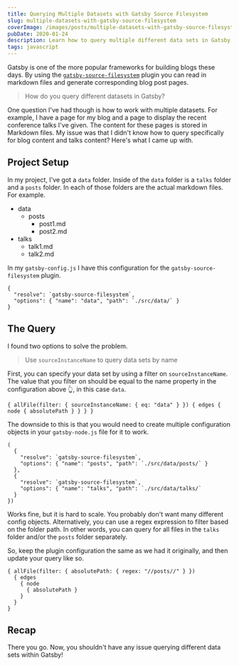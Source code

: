```yaml
---
title: Querying Multiple Datasets with Gatsby Source Filesystem
slug: multiple-datasets-with-gatsby-source-filesystem
coverImage: /images/posts/multiple-datasets-with-gatsby-source-filesystem/cover.png
pubDate: 2020-01-24
description: Learn how to query multiple different data sets in Gatsby with the Gatsby Source Filesystem plugin.
tags: javascript
---
```


Gatsby is one of the more popular frameworks for building blogs these days. By using the [`gatsby-source-filesystem`](https://www.gatsbyjs.org/packages/gatsby-source-filesystem/) plugin you can read in markdown files and generate corresponding blog post pages.

> How do you query different datasets in Gatsby?

One question I've had though is how to work with multiple datasets. For example, I have a page for my blog and a page to display the recent conference talks I've given. The content for these pages is stored in Markdown files. My issue was that I didn't know how to query specifically for blog content and talks content? Here's what I came up with.

## Project Setup

In my project, I've got a `data` folder. Inside of the `data` folder is a `talks` folder and a `posts` folder. In each of those folders are the actual markdown files. For example.

- data
  - posts
    - post1.md
    - post2.md
- talks
  - talk1.md
  - talk2.md

In my `gatsby-config.js` I have this configuration for the `gatsby-source-filesystem` plugin.

    {
      "resolve": `gatsby-source-filesystem`,
      "options": { "name": "data", "path": `./src/data/` }
    }

## The Query

I found two options to solve the problem.

> Use `sourceInstanceName` to query data sets by name

First, you can specify your data set by using a filter on `sourceInstanceName`. The value that you filter on should be equal to the name property in the configuration above 👆️, in this case `data`.

    { allFile(filter: { sourceInstanceName: { eq: "data" } }) { edges { node { absolutePath } } } }

The downside to this is that you would need to create multiple configuration objects in your `gatsby-node.js` file for it to work.

    (
      {
        "resolve": `gatsby-source-filesystem`,
        "options": { "name": "posts", "path": `./src/data/posts/` }
      },
      {
        "resolve": `gatsby-source-filesystem`,
        "options": { "name": "talks", "path": `./src/data/talks/`
      }
    })

Works fine, but it is hard to scale. You probably don't want many different config objects. Alternatively, you can use a regex expression to filter based on the folder path. In other words, you can query for all files in the `talks` folder and/or the `posts` folder separately.

So, keep the plugin configuration the same as we had it originally, and then update your query like so.

    { allFile(filter: { absolutePath: { regex: "//posts//" } })
      { edges
        { node
          { absolutePath }
        }
      }
    }

## Recap

There you go. Now, you shouldn't have any issue querying different data sets within Gatsby!
